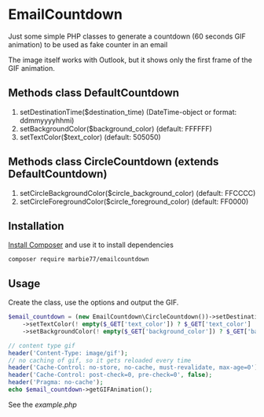 # EmailCountdown
Just some simple PHP classes to generate a countdown (60 seconds GIF animation) to be used as fake counter in an email

The image itself works with Outlook, but it shows only the first frame of the GIF animation. 

## Methods class DefaultCountdown
1. setDestinationTime($destination_time) (DateTime-object or format: ddmmyyyyhhmi)
2. setBackgroundColor($background_color) (default: FFFFFF)
3. setTextColor($text_color) (default: 505050)

## Methods class CircleCountdown (extends DefaultCountdown)
1. setCircleBackgroundColor($circle_background_color) (default: FFCCCC)
2. setCircleForegroundColor($circle_foreground_color) (default: FF0000)

## Installation
[Install Composer](https://getcomposer.org) and use it to install dependencies
```
composer require marbie77/emailcountdown
```

## Usage
Create the class, use the options and output the GIF.
```php
$email_countdown = (new EmailCountdown\CircleCountdown())->setDestinationTime(! empty($_GET['dest_time']) ? $_GET['dest_time'] : null)
    ->setTextColor(! empty($_GET['text_color']) ? $_GET['text_color'] : null)
    ->setBackgroundColor(! empty($_GET['background_color']) ? $_GET['background_color'] : null);

// content type gif
header('Content-Type: image/gif');
// no caching of gif, so it gets reloaded every time
header('Cache-Control: no-store, no-cache, must-revalidate, max-age=0');
header('Cache-Control: post-check=0, pre-check=0', false);
header('Pragma: no-cache');
echo $email_countdown->getGIFAnimation();
```
See the _example.php_